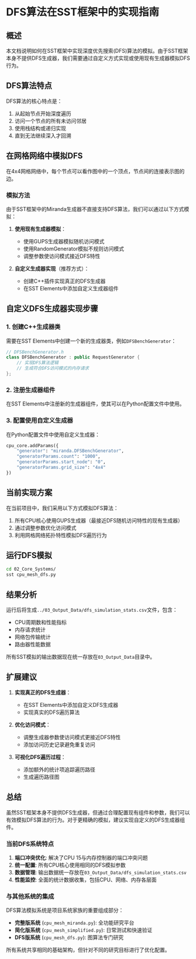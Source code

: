 # DFS算法在SST框架中的实现指南

## 概述

本文档说明如何在SST框架中实现深度优先搜索(DFS)算法的模拟。由于SST框架本身不提供DFS生成器，我们需要通过自定义方式实现或使用现有生成器模拟DFS行为。

## DFS算法特点

DFS算法的核心特点是：
1. 从起始节点开始深度遍历
2. 访问一个节点的所有未访问邻居
3. 使用栈结构或递归实现
4. 直到无法继续深入才回溯

## 在网格网络中模拟DFS

在4x4网格网络中，每个节点可以看作图中的一个顶点，节点间的连接表示图的边。

### 模拟方法

由于SST框架中的Miranda生成器不直接支持DFS算法，我们可以通过以下方式模拟：

1. **使用现有生成器模拟**：
   - 使用GUPS生成器模拟随机访问模式
   - 使用RandomGenerator模拟不规则访问模式
   - 调整参数使访问模式接近DFS特性

2. **自定义生成器实现**（推荐方式）：
   - 创建C++插件实现真正的DFS生成器
   - 在SST Elements中添加自定义生成器组件

## 自定义DFS生成器实现步骤

### 1. 创建C++生成器类

需要在SST Elements中创建一个新的生成器类，例如`DFSBenchGenerator`：

```cpp
// DFSBenchGenerator.h
class DFSBenchGenerator : public RequestGenerator {
    // 实现DFS算法逻辑
    // 生成符合DFS访问模式的内存请求
};
```

### 2. 注册生成器组件

在SST Elements中注册新的生成器组件，使其可以在Python配置文件中使用。

### 3. 配置使用自定义生成器

在Python配置文件中使用自定义生成器：

```python
cpu_core.addParams({
    "generator": "miranda.DFSBenchGenerator",
    "generatorParams.count": "1000",
    "generatorParams.start_node": "0",
    "generatorParams.grid_size": "4x4"
})
```

## 当前实现方案

在当前项目中，我们采用以下方式模拟DFS算法：

1. 所有CPU核心使用GUPS生成器（最接近DFS随机访问特性的现有生成器）
2. 通过调整参数优化访问模式
3. 利用网格网络拓扑特性模拟DFS遍历行为

## 运行DFS模拟

```bash
cd 02_Core_Systems/
sst cpu_mesh_dfs.py
```

## 结果分析

运行后将生成`../03_Output_Data/dfs_simulation_stats.csv`文件，包含：
- CPU周期数和性能指标
- 内存请求统计
- 网络包传输统计
- 路由器性能数据

所有SST模拟的输出数据现在统一存放在`03_Output_Data`目录中。

## 扩展建议

1. **实现真正的DFS生成器**：
   - 在SST Elements中添加自定义DFS生成器
   - 实现真实的DFS遍历算法

2. **优化访问模式**：
   - 调整生成器参数使访问模式更接近DFS特性
   - 添加访问历史记录避免重复访问

3. **可视化DFS遍历过程**：
   - 添加额外的统计项追踪遍历路径
   - 生成遍历路径图

## 总结

虽然SST框架本身不提供DFS生成器，但通过合理配置现有组件和参数，我们可以有效模拟DFS算法的行为。对于更精确的模拟，建议实现自定义的DFS生成器组件。

### 当前DFS系统特点

1. **端口冲突优化**: 解决了CPU 15与内存控制器的端口冲突问题
2. **统一配置**: 所有CPU核心使用相同的DFS模拟参数
3. **数据管理**: 输出数据统一存放在`03_Output_Data/dfs_simulation_stats.csv`
4. **性能监控**: 全面的统计数据收集，包括CPU、网络、内存各层面

### 与其他系统的集成

DFS算法模拟系统是项目系统家族的重要组成部分：

- **完整版系统** (`cpu_mesh_miranda.py`): 全功能研究平台
- **简化版系统** (`cpu_mesh_simplified.py`): 日常测试和快速验证
- **DFS版系统** (`cpu_mesh_dfs.py`): 图算法专门研究

所有系统共享相同的基础架构，但针对不同的研究目标进行了优化配置。